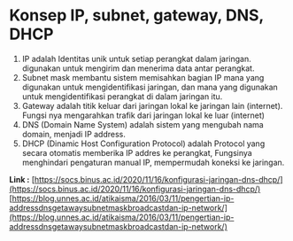# Konsep IP, subnet, gateway, DNS, DHCP

1. IP adalah Identitas unik untuk setiap perangkat dalam jaringan. digunakan untuk mengirim dan menerima data antar perangkat.
2. Subnet mask membantu sistem memisahkan bagian IP mana yang digunakan untuk mengidentifikasi jaringan, dan mana yang digunakan untuk mengidentifikasi perangkat di dalam jaringan itu.
3. Gateway adalah titik keluar dari jaringan lokal ke jaringan lain (internet). Fungsi nya mengarahkan trafik dari jaringan lokal ke luar (internet)
4. DNS (Domain Name System) adalah sistem yang mengubah nama domain, menjadi IP address.
5. DHCP (Dinamic Host Configuration Protocol) adalah Protocol yang secara otomatis memberika IP addres ke perangkat, Fungsinya menghindari pengaturan manual IP, mempermudah koneksi ke jaringan.

**Link :** [https://socs.binus.ac.id/2020/11/16/konfigurasi-jaringan-dns-dhcp/](https://socs.binus.ac.id/2020/11/16/konfigurasi-jaringan-dns-dhcp/)
[https://blog.unnes.ac.id/atikaisma/2016/03/11/pengertian-ip-addressdnsgetawaysubnetmaskbroadcastdan-ip-network/](https://blog.unnes.ac.id/atikaisma/2016/03/11/pengertian-ip-addressdnsgetawaysubnetmaskbroadcastdan-ip-network/)
